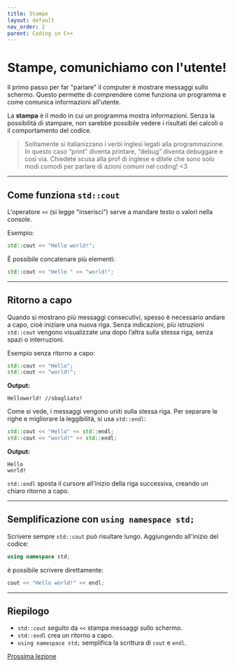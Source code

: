 ```yaml
---
title: Stampe
layout: default
nav_order: 2
parent: Coding in C++
---
```

# Stampe, comunichiamo con l'utente!

Il primo passo per far "parlare" il computer è mostrare messaggi sullo schermo. Questo permette di comprendere come funziona un programma e come comunica informazioni all'utente.

La **stampa** è il modo in cui un programma mostra informazioni. Senza la possibilità di stampare, non sarebbe possibile vedere i risultati dei calcoli o il comportamento del codice.

> Solitamente si italianizzano i verbi inglesi legati alla programmazione. In questo caso “print” diventa printare, “debug” diventa debuggare e così via. Chiedete scusa alla prof di inglese e ditele che sono solo modi comodi per parlare di azioni comuni nel coding! <3

---

## Come funziona `std::cout`

L'operatore `<<` (si legge "inserisci") serve a mandare testo o valori nella console.

Esempio:

```cpp
std::cout << "Hello world!";
```

È possibile concatenare più elementi:

```cpp
std::cout << "Hello " << "world!";
```

---

## Ritorno a capo

Quando si mostrano più messaggi consecutivi, spesso è necessario andare a capo, cioè iniziare una nuova riga. Senza indicazioni, più istruzioni `std::cout` vengono visualizzate una dopo l’altra sulla stessa riga, senza spazi o interruzioni.

Esempio senza ritorno a capo:

```cpp
std::cout << "Hello";
std::cout << "world!";
```

**Output:**

```
Helloworld! //sbagliato!
```

Come si vede, i messaggi vengono uniti sulla stessa riga. Per separare le righe e migliorare la leggibilità, si usa `std::endl`:

```cpp
std::cout << "Hello" << std::endl;
std::cout << "world!" << std::endl;
```

**Output:**

```
Hello
world!
```

`std::endl` sposta il cursore all’inizio della riga successiva, creando un chiaro ritorno a capo.

---

## Semplificazione con `using namespace std;`

Scrivere sempre `std::cout` può risultare lungo. Aggiungendo all'inizio del codice:

```cpp
using namespace std;
```

è possibile scrivere direttamente:

```cpp
cout << "Hello world!" << endl;
```

---

## Riepilogo

- `std::cout` seguito da `<<` stampa messaggi sullo schermo.
- `std::endl` crea un ritorno a capo.
- `using namespace std;` semplifica la scrittura di `cout` e `endl`.

[Prossima lezione](2-variabili_e_tipi)